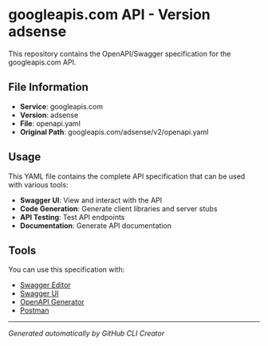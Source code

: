 # googleapis.com API - Version adsense

This repository contains the OpenAPI/Swagger specification for the googleapis.com API.

## File Information

- **Service**: googleapis.com
- **Version**: adsense
- **File**: openapi.yaml
- **Original Path**: googleapis.com/adsense/v2/openapi.yaml

## Usage

This YAML file contains the complete API specification that can be used with various tools:

- **Swagger UI**: View and interact with the API
- **Code Generation**: Generate client libraries and server stubs
- **API Testing**: Test API endpoints
- **Documentation**: Generate API documentation

## Tools

You can use this specification with:

- [Swagger Editor](https://editor.swagger.io/)
- [Swagger UI](https://swagger.io/tools/swagger-ui/)
- [OpenAPI Generator](https://openapi-generator.tech/)
- [Postman](https://www.postman.com/)

---

*Generated automatically by GitHub CLI Creator*
